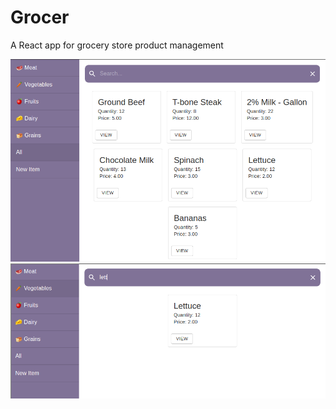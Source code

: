 # Grocer
A React app for grocery store product management

![main screen](./screenshots/main.png)
![searching](./screenshots/search.png)